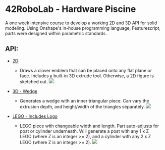 # 42RoboLab - Hardware Piscine
A one week intensive course to develop a working 2D and 3D API for solid modeling.  Using Onshape's in-house programming language, Featurescript, parts were designed within parametric standards.

## API:
   * [2D](https://cad.onshape.com/documents/937545479d56780f57c907dc/w/889edb79cb60ba7ac82416d5/e/2f0649118e67d02ee5240aad)
       * Draws a clover emblem that can be placed onto any flat plane or face.  Includes a built-in
       3D extrude tool.  Otherwise, a 2D figure is sketched out.
   ![](https://github.com/Zeroays/Hardware-Piscine/blob/master/png/2D%20-%20Clover.gif)
        
   * [3D - Wedge](https://cad.onshape.com/documents/cce318e753f8c4b75c7669de/w/6a272cb8770562b36c794300/e/b4d920ed6ee797d30feaea06)
       * Generates a wedge with an inner triangular piece.  Can vary the extrusion depth, and height/width of the triangles separately.
   ![](https://github.com/Zeroays/Hardware-Piscine/blob/master/png/3D%20-%20Wedge.gif)
        
   * [LEGO - Includes Logo](https://cad.onshape.com/documents/df635ee368f6edab06b6662d/w/ba6982468e7fdae542cadf5a/e/ec1f111f122f39ea2600797f)
    
       * LEGO piece with changeable width and length.  Part auto-adjusts for post or cylinder underneath.
       Will generate a post with any 1 x Z LEGO (where Z is an integer >= 2), and a cylinder with any
       2 x Z LEGO (where Z is an integer >= 2).
   ![](https://github.com/Zeroays/Hardware-Piscine/blob/master/png/LEGO.gif)
    
